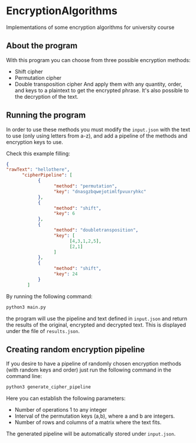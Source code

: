 # EncryptionAlgorithms
Implementations of some encryption algorithms for  university course

## About the program
With this program you can choose from three possible encryption methods:
  - Shift cipher
  - Permutation cipher
  - Double transposition cipher
And apply them with any quantity, order, and keys to a plaintext to get the encrypted phrase. It's also possible to the decryption of the text.

## Running the program
In order to use these methods you must modify the `input.json` with the text to use (only using letters from a-z), and add a pipeline of the methods and encryption keys to use.

Check this example filling:

```json
{
"rawText": "hellothere",
      "cipherPipeline": [
            {
                  "method": "permutation",
                  "key": "dnasgzbqwejotimlfpvuxryhkc"
            },
            {
                  "method": "shift",
                  "key": 6
            },
            {
                  "method": "doubletransposition",
                  "key": [
                        [4,3,1,2,5],
                        [2,1]
                  ]
            },
            {
                  "method": "shift",
                  "key": 24
            }
        ]
```

By running the following command:
```sh
python3 main.py
```
the program will use the pipeline and text defined in `input.json` and return the results of the original, encrypted and decrypted text. This is displayed under the file of `results.json`.

## Creating random encryption pipeline
If you desire to have a pipeline of randomly chosen encryption methods (with random keys and order) just run the following command in the command line:
```sh
python3 generate_cipher_pipeline
```
Here you can establish the following parameters:
  - Number of operations 1 to any integer
  - Interval of the permutation keys (a,b), where a and b are integers.
  - Number of rows and columns of a matrix where the text fits.

The generated pipeline will be automatically stored under `input.json`.
